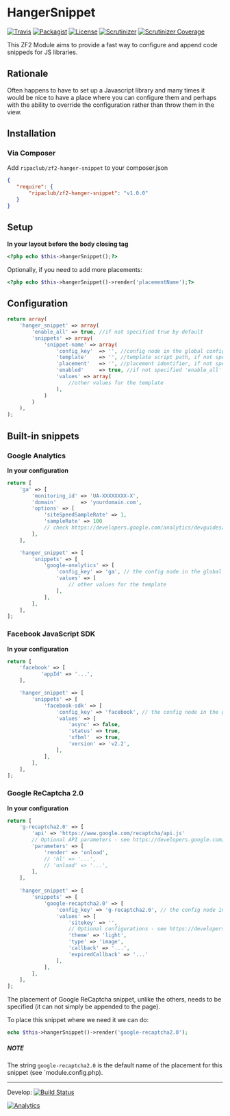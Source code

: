 # HangerSnippet
[![Travis](https://img.shields.io/travis/ripaclub/zf2-hanger-snippet.svg?style=flat-square)](https://travis-ci.org/ripaclub/zf2-hanger-snippet)
[![Packagist](https://img.shields.io/packagist/v/ripaclub/zf2-hanger-snippet.svg?style=flat-square)](https://packagist.org/packages/ripaclub/zf2-hanger-snippet)
[![License](https://img.shields.io/packagist/l/ripaclub/zf2-hanger-snippet.svg?style=flat-square)](https://github.com/ripaclub/zf2-hanger-snippet/blob/master/LICENSE.txt)
[![Scrutinizer](https://img.shields.io/scrutinizer/g/ripaclub/zf2-hanger-snippet.svg?style=flat-square)](https://scrutinizer-ci.com/g/ripaclub/zf2-hanger-snippet)
[![Scrutinizer Coverage](https://img.shields.io/scrutinizer/coverage/g/ripaclub/zf2-hanger-snippet.svg?style=flat-square)](https://scrutinizer-ci.com/g/ripaclub/zf2-hanger-snippet)

This ZF2 Module aims to provide a fast way to configure and append code snippeds for JS libraries.

## Rationale

Often happens to have to set up a Javascript library and many times it would be nice to have a place where you can configure them
and perhaps with the ability to override the configuration rather than throw them in the view.

## Installation

### Via Composer
Add `ripaclub/zf2-hanger-snippet` to your composer.json

```json
{
   "require": {
       "ripaclub/zf2-hanger-snippet": "v1.0.0"
   }
}
```

## Setup

**In your layout before the body closing tag**

```php
<?php echo $this->hangerSnippet();?>
```

Optionally, if you need to add more placements:

```php
<?php echo $this->hangerSnippet()->render('placementName');?>
```

## Configuration

```php
return array(
    'hanger_snippet' => array(
        'enable_all' => true, //if not specified true by default
        'snippets' => array(
            'snippet-name' => array(
                'config_key'  => '', //config node in the global config, if any, retrivied data will be merged with values then passed to the template
                'template'    => '', //template script path, if not specified 'hanger-snippet/snippet-name' will be used
                'placement'   => '', //placement identifier, if not specified the default placement will be used
                'enabled'     => true, //if not specified 'enable_all' value will be used
                'values' => array(
                    //other values for the template
                ),
            )
        )
    ),
);
```

## Built-in snippets

### Google Analytics

**In your configuration**

```php
return [
    'ga' => [
        'monitoring_id' => 'UA-XXXXXXXX-X',
        'domain'        => 'yourdomain.com',
        'options' => [
            'siteSpeedSampleRate' => 1,
            'sampleRate' => 100
            // check https://developers.google.com/analytics/devguides/collection/analyticsjs/field-reference for more options
        ],
    ],

    'hanger_snippet' => [
        'snippets' => [
            'google-analytics' => [
                'config_key' => 'ga', // the config node in the global config, if any
                'values' => [
                    // other values for the template
                ],
            ],
        ],
    ],
];
```

### Facebook JavaScript SDK

**In your configuration**

```php
return [
    'facebook' => [
           'appId' => '...',
    ],

    'hanger_snippet' => [
        'snippets' => [
            'facebook-sdk' => [
                'config_key' => 'facebook', // the config node in the global config, if any
                'values' => [
                    'async' => false,
                    'status' => true,
                    'xfbml'  => true,
                    'version' => 'v2.2',
                ],
            ],
        ],
    ],
];
```

### Google ReCaptcha 2.0

**In your configuration**

```php
return [
    'g-recaptcha2.0' => [
        'api' => 'https://www.google.com/recaptcha/api.js'
        // Optional API parameters - see https://developers.google.com/recaptcha/docs/display
        'parameters' => [
            'render' => 'onload',
            // 'hl' => '...',
            // 'onload' => '...',
        ],
    ],
    
    'hanger_snippet' => [
        'snippets' => [
            'google-recaptcha2.0' => [
                'config_key' => 'g-recaptcha2.0', // the config node in the global config, if any
                'values' => [
                    'sitekey' => '',
                    // Optional configurations - see https://developers.google.com/recaptcha/docs/display
                    'theme' => 'light',
                    'type' => 'image',
                    'callback' => '...',
                    'expiredCallback' => '...'
                ],
            ],
        ],
    ],
];
```

The placement of Google ReCaptcha snippet, unlike the others, needs to be specified (it can not simply be appended to the page).

To place this snippet where we need it we can do:

```php
echo $this->hangerSnippet()->render('google-recaptcha2.0');
```

##### NOTE

The string `google-recaptcha2.0` is the default name of the placement for this snippet (see `module.config.php).

---

Develop: [![Build Status](https://travis-ci.org/ripaclub/zf2-hanger-snippet.svg?branch=develop)](https://travis-ci.org/ripaclub/zf2-hanger-snippet)

[![Analytics](https://ga-beacon.appspot.com/UA-49655829-1/ripaclub/zf2-hanger-snippet)](https://github.com/igrigorik/ga-beacon)
